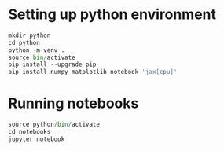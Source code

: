 # Setting up python environment

``` Python
mkdir python
cd python
python -m venv .
source bin/activate
pip install --upgrade pip
pip install numpy matplotlib notebook 'jax[cpu]'
```

# Running notebooks

``` Python
source python/bin/activate
cd notebooks
jupyter notebook
```

